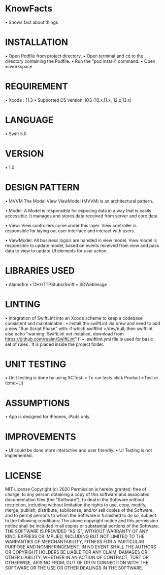 # KnowFacts

•    Shows fact about things

# INSTALLATION

•    Open Podfile from project directory.
•    Open terminal and cd to the directory containing the Podfile.
•    Run the "pod install" command.
•    Open xcworkspace 


# REQUIREMENT

•    Xcode : 11.3
•    Supported OS version: iOS (10.x,11.x, 12.x,13.x)


# LANGUAGE

•    Swift 5.0


# VERSION

•    1.0


# DESIGN PATTERN

•    MVVM
The Model View ViewModel (MVVM) is an architectural pattern. 

•    Model: 
A Model is responsible for exposing data in a way that is easily accessible. It manages and stores data received from server and core data.

•    View: 
View controllers come under this layer. View controller is responsible for laying out user interface and interact with users.

•    ViewModel: 
All business logics are handled in view model. View model is responsible to update model, based on events received from view and pass data to view to update UI elements for user action.


# LIBRARIES USED
•    Alamofire
•    OHHTTPStubs/Swift
•    SDWebImage

# LINTING
•    Integration of SwiftLint into an Xcode scheme to keep a codebase consistent and maintainable .
•    Install the swiftLint via brew and need to add a new "Run Script Phase" with:
if which swiftlint >/dev/null; then
swiftlint
else
echo "warning: SwiftLint not installed, download from https://github.com/realm/SwiftLint"
fi
•    .swiftlint.yml file is used for basic set of rules . It is placed inside the project folder.

# UNIT TESTING
•    Unit testing is done by using XCTest.
•    To run tests click Product->Test or (cmd+U)


# ASSUMPTIONS
•    App is designed for iPhones, iPads only.

# IMPROVEMENTS
•    UI could be done more interactive and user friendly.
•    UI Testing is not implemented.

# LICENSE
MIT License
Copyright (c) 2020
Permission is hereby granted, free of charge, to any person obtaining a copy
of this software and associated documentation files (the "Software"), to deal
in the Software without restriction, including without limitation the rights
to use, copy, modify, merge, publish, distribute, sublicense, and/or sell
copies of the Software, and to permit persons to whom the Software is
furnished to do so, subject to the following conditions:
The above copyright notice and this permission notice shall be included in all
copies or substantial portions of the Software.
THE SOFTWARE IS PROVIDED "AS IS", WITHOUT WARRANTY OF ANY KIND, EXPRESS OR
IMPLIED, INCLUDING BUT NOT LIMITED TO THE WARRANTIES OF MERCHANTABILITY,
FITNESS FOR A PARTICULAR PURPOSE AND NONINFRINGEMENT. IN NO EVENT SHALL THE
AUTHORS OR COPYRIGHT HOLDERS BE LIABLE FOR ANY CLAIM, DAMAGES OR OTHER
LIABILITY, WHETHER IN AN ACTION OF CONTRACT, TORT OR OTHERWISE, ARISING FROM,
OUT OF OR IN CONNECTION WITH THE SOFTWARE OR THE USE OR OTHER DEALINGS IN THE
SOFTWARE.

